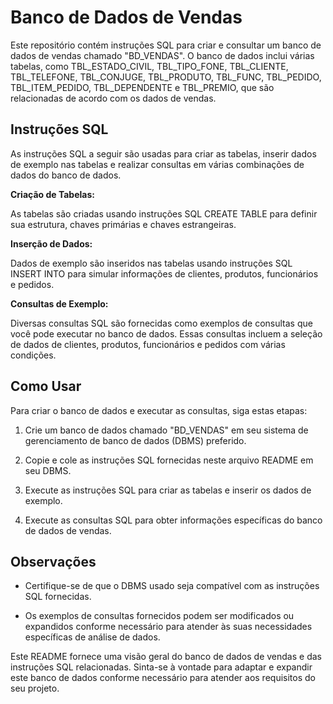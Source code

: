 # Banco de Dados de Vendas

Este repositório contém instruções SQL para criar e consultar um banco de dados de vendas chamado "BD_VENDAS". O banco de dados inclui várias tabelas, como TBL_ESTADO_CIVIL, TBL_TIPO_FONE, TBL_CLIENTE, TBL_TELEFONE, TBL_CONJUGE, TBL_PRODUTO, TBL_FUNC, TBL_PEDIDO, TBL_ITEM_PEDIDO, TBL_DEPENDENTE e TBL_PREMIO, que são relacionadas de acordo com os dados de vendas.

## Instruções SQL

As instruções SQL a seguir são usadas para criar as tabelas, inserir dados de exemplo nas tabelas e realizar consultas em várias combinações de dados do banco de dados.

**Criação de Tabelas:**

As tabelas são criadas usando instruções SQL CREATE TABLE para definir sua estrutura, chaves primárias e chaves estrangeiras.

**Inserção de Dados:**

Dados de exemplo são inseridos nas tabelas usando instruções SQL INSERT INTO para simular informações de clientes, produtos, funcionários e pedidos.

**Consultas de Exemplo:**

Diversas consultas SQL são fornecidas como exemplos de consultas que você pode executar no banco de dados. Essas consultas incluem a seleção de dados de clientes, produtos, funcionários e pedidos com várias condições.

## Como Usar

Para criar o banco de dados e executar as consultas, siga estas etapas:

1. Crie um banco de dados chamado "BD_VENDAS" em seu sistema de gerenciamento de banco de dados (DBMS) preferido.

2. Copie e cole as instruções SQL fornecidas neste arquivo README em seu DBMS.

3. Execute as instruções SQL para criar as tabelas e inserir os dados de exemplo.

4. Execute as consultas SQL para obter informações específicas do banco de dados de vendas.

## Observações

- Certifique-se de que o DBMS usado seja compatível com as instruções SQL fornecidas.

- Os exemplos de consultas fornecidos podem ser modificados ou expandidos conforme necessário para atender às suas necessidades específicas de análise de dados.

Este README fornece uma visão geral do banco de dados de vendas e das instruções SQL relacionadas. Sinta-se à vontade para adaptar e expandir este banco de dados conforme necessário para atender aos requisitos do seu projeto.
